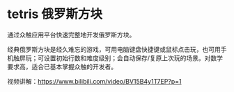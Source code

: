 # tetris 俄罗斯方块

通过众触应用平台快速完整地开发俄罗斯方块。

经典俄罗斯方块是经久难忘的游戏，可用电脑键盘快捷键或鼠标点击玩，也可用手机触屏玩；可设置初始行数和难度级别；会自动保存/复原上次玩的场景。对数学要求高，适合已基本掌握众触的开发者。

视频讲解：https://www.bilibili.com/video/BV15B4y1T7EP?p=1
